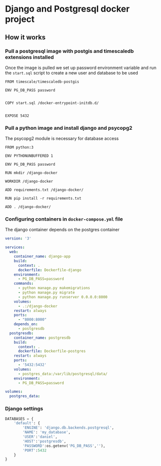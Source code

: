 # Django and Postgresql docker project

## How it works

### Pull a postgresql image with postgis and timescaledb extensions installed
Once the image is pulled we set up password environment variable and run the `start.sql` script to create a new user and database to be used
```
FROM timescale/timescaledb-postgis

ENV PG_DB_PASS password


COPY start.sql /docker-entrypoint-initdb.d/


EXPOSE 5432 
```

### Pull a python image and install django and psycopg2
The psycopg2 module is necessary for database access
```
FROM python:3

ENV PYTHONUNBUFFERED 1

ENV PG_DB_PASS password

RUN mkdir /django-docker

WORKDIR /django-docker

ADD requirements.txt /django-docker/

RUN pip install -r requirements.txt

ADD . /django-docker/

```

### Configuring containers in `docker-compose.yml` file
The django container depends on the postgres container
```yaml
version: '3'

services:
  web:
    container_name: django-app
    build:
      context: .
      dockerfile: Dockerfile-django
    environment:
      - PG_DB_PASS=password
    commands:
      - python manage.py makemigrations
      - python manage.py migrate
      - python manage.py runserver 0.0.0.0:8000
    volumes:
      - .:/django-docker
    restart: always
    ports:
      - "8000:8000"
    depends_on:
      - postgresdb
  postgresdb:
    container_name: postgresdb
    build:
      context: .
      dockerfile: Dockerfile-postgres
    restart: always
    ports:
      - '5432:5432'
    volumes:
      - postgres_data:/var/lib/postgresql/data/
    environment:
      - PG_DB_PASS=password

volumes:
  postgres_data:

```
### Django settings
```python
DATABASES = {
    'default': {
        'ENGINE': 'django.db.backends.postgresql',
        'NAME': 'my_database',
        'USER':'daniel',
        'HOST':'postgresdb',
        'PASSWORD':os.getenv('PG_DB_PASS',''),
        'PORT':5432
    }
}
```